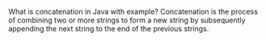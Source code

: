 What is concatenation in Java with example?
Concatenation is the process of combining two or more strings to form a new string by subsequently appending the next string to the end of the previous strings.
